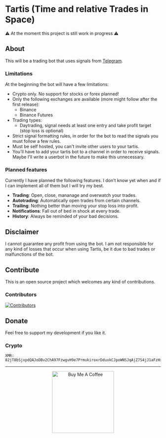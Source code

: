 # Tartis (Time and relative Trades in Space)
⚠️ At the moment this project is still work in progress ⚠️
## About
This will be a trading bot that uses signals from [Telegram](https://telegram.org).
### Limitations
At the beginning the bot will have a few limitations:
* Crypto only. No support for stocks or forex planned!
* Only the following exchanges are available (more might follow after the first release): 
  * Binance
  * Binance Futures
* Trading types: 
  * Daytrading, signal needs at least one entry and take profit target (stop loss is optional)
* Strict signal formatting rules, in order for the bot to read the signals you must follow a few rules.
* Must be self hosted, you can't invite other users to your tartis.
* You'll have to add your tartis bot to a channel in order to receive signals. Maybe I'll write a userbot in the future to make this unnecessary.

### Planned features
Currently I have planned the following features. I don't know yet when and if I can implement all of them but I will try my best.
* **Trading**: Open, close, mananage and overwatch your trades.
* **Autotrading**: Automatically open trades from certain channels.
* **Trailing**: Nothing better than moving your stop loss into profit.
* **Notifications**: Fall out of bed in shock at every trade.
* **History**: Always be reminded of your bad decisions.

## Disclaimer
I cannot guarantee any profit from using the bot. I am not responsible for any kind of losses that occur when using Tartis, be it due to bad trades or malfunctions of the bot.

## Contribute
This is an open source project which welcomes any kind of contributions. 
### Contributors 
[![Contributors](https://contributors-img.web.app/image?repo=jon4hz/tartis)](https://github.com/jon4hz/tartis/graphs/contributors)
## Donate
Feel free to support my development if you like it.

### Crypto
```
XMR: 82jT8bSjxpdQAJoDBv2ChA97FzwgvH9e7PrmukiroxrDduxkCJpoWNSJqAjZ7S4jJ1aFzHxnud4xYb3peNq6qLwo4irT7mv
```
***

<p align="center">
<a href="https://www.buymeacoffee.com/jon4hz" target="_blank"><img src="https://raw.githubusercontent.com/jon4hz/tartis/master/assets/bmac.png" alt="Buy Me A Coffee" width=200px ></a>
</p>